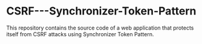 # CSRF---Synchronizer-Token-Pattern
This repository contains the source code of a web application that protects itself from CSRF attacks using Synchronizer Token Pattern.

